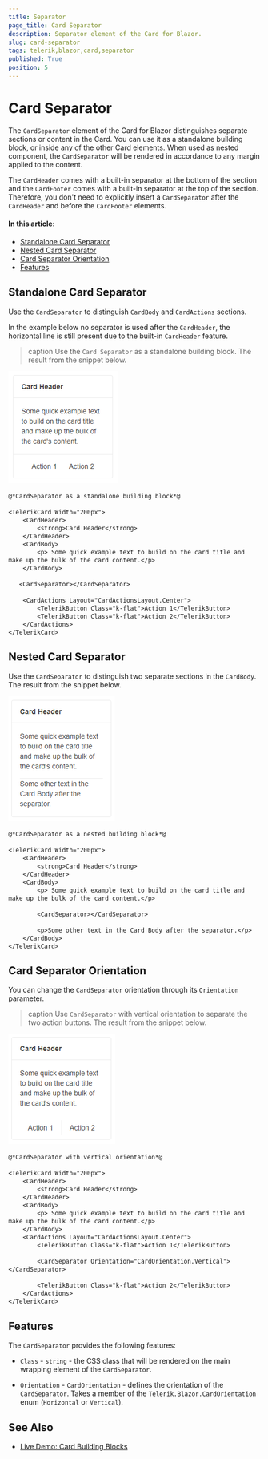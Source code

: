 ```yaml
---
title: Separator
page_title: Card Separator
description: Separator element of the Card for Blazor.
slug: card-separator
tags: telerik,blazor,card,separator
published: True
position: 5
---
```


# Card Separator

The `CardSeparator` element of the Card for Blazor distinguishes separate sections or content in the Card. You can use it as a standalone building block, or inside any of the other Card elements. When used as nested component, the `CardSeparator` will be rendered in accordance to any margin applied to the content.

The `CardHeader` comes with a built-in separator at the bottom of the section and the `CardFooter` comes with a built-in separator at the top of the section. Therefore, you don't need to explicitly insert a `CardSeparator` after the `CardHeader` and before the `CardFooter` elements.


#### In this article:
   * [Standalone Card Separator](#standalone-card-separator) 
   * [Nested Card Separator](#nested-card-separator)
   * [Card Separator Orientation](#card-separator-orientation)
   * [Features](#features)

## Standalone Card Separator

Use the `CardSeparator` to distinguish `CardBody` and `CardActions` sections.

In the example below no separator is used after the `CardHeader`, the horizontal line is still present due to the built-in `CardHeader` feature.

>caption  Use the `Card Separator` as a standalone building block. The result from the snippet below.

![Standalone CardSeparator](images/stanalone-card-separator-example.png)

````CSHTML
@*CardSeparator as a standalone building block*@

<TelerikCard Width="200px">
    <CardHeader>
        <strong>Card Header</strong>
    </CardHeader>
    <CardBody>
        <p> Some quick example text to build on the card title and make up the bulk of the card content.</p>
    </CardBody>
    
   <CardSeparator></CardSeparator>
   
    <CardActions Layout="CardActionsLayout.Center">
        <TelerikButton Class="k-flat">Action 1</TelerikButton>
        <TelerikButton Class="k-flat">Action 2</TelerikButton>
    </CardActions>
</TelerikCard>

````

## Nested Card Separator

Use the `CardSeparator` to distinguish two separate sections in the `CardBody`. The result from the snippet below.

![Nested CardSeparator](images/nested-card-separator-example.png)

````CSHTML
@*CardSeparator as a nested building block*@

<TelerikCard Width="200px">
    <CardHeader>
        <strong>Card Header</strong>
    </CardHeader>
    <CardBody>
        <p> Some quick example text to build on the card title and make up the bulk of the card content.</p>
        
        <CardSeparator></CardSeparator>
        
        <p>Some other text in the Card Body after the separator.</p>
    </CardBody>
</TelerikCard>
````

## Card Separator Orientation

You can change the `CardSeparator` orientation through its `Orientation` parameter.

>caption Use `CardSeparator` with vertical orientation to separate the two action buttons. The result from the snippet below.

![Vertical CardSeparator](images/vertical-card-separator-example.PNG)

````CSHTML
@*CardSeparator with vertical orientation*@

<TelerikCard Width="200px">
    <CardHeader>
        <strong>Card Header</strong>
    </CardHeader>
    <CardBody>
        <p> Some quick example text to build on the card title and make up the bulk of the card content.</p>
    </CardBody>
    <CardActions Layout="CardActionsLayout.Center">
        <TelerikButton Class="k-flat">Action 1</TelerikButton>
        
        <CardSeparator Orientation="CardOrientation.Vertical"></CardSeparator>
        
        <TelerikButton Class="k-flat">Action 2</TelerikButton>
    </CardActions>
</TelerikCard>
````

## Features

The `CardSeparator` provides the following features:

* `Class` - `string` - the CSS class that will be rendered on the main wrapping element of the `CardSeparator`.

* `Orientation` - `CardOrientation` - defines the orientation of the `CardSeparator`. Takes a member of the `Telerik.Blazor.CardOrientation` enum (`Horizontal` or `Vertical`).


## See Also

  * [Live Demo: Card Building Blocks](https://demos.telerik.com/blazor-ui/card/building-blocks)
